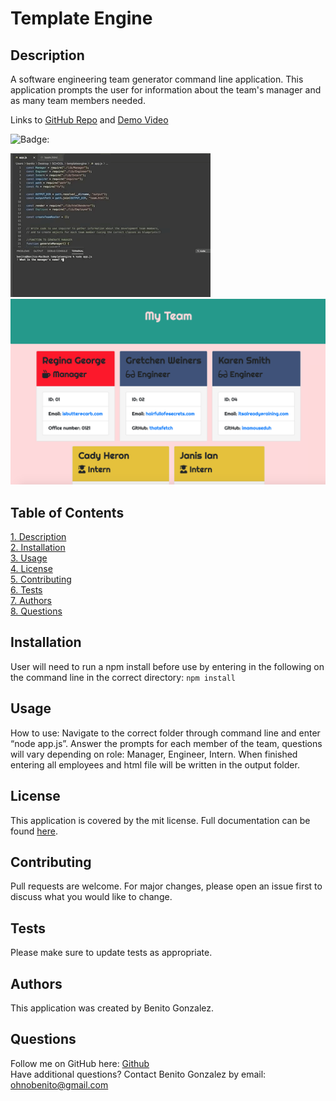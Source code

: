 # **Template Engine**

## Description 
A software engineering team generator command line application. This application prompts the user for information about the team's manager and as many team members needed.

Links to [GitHub Repo](https://www.github.com/ohnobenito/templateengine) and [Demo Video](https://drive.google.com/file/d/12MXqjkiY0KdDm50lGbwBFlp2NsUENRV6/view?usp=sharing)

![Badge:](https://img.shields.io/badge/License-mit-brightgreen)

![Application Demo Gif:](/lib/appdemo.gif)
![Launched Page Example:](/lib/applaunch.png)

## Table of Contents
[1. Description](#Description)<br>
[2. Installation](#Installation)<br>
[3. Usage](#Usage)<br>
[4. License](License)<br>
[5. Contributing](#Contributing)<br>
[6. Tests](#Tests)<br>
[7. Authors](#Authors)<br>
[8. Questions](#Questions)<br>

  
## Installation 
User will need to run a npm install before use by entering in the following on the command line in the correct directory:
`npm install`

## Usage 
How to use: Navigate to the correct folder through command line and enter “node app.js”. Answer the prompts for each member of the team, questions will vary depending on role: Manager, Engineer, Intern. When finished entering all employees and html file will be written in the output folder.

## License
This application is covered by the mit license. Full documentation can be found [here](https://choosealicense.com/licenses/mit).

## Contributing
Pull requests are welcome. For major changes, please open an issue first to discuss what you would like to change.

## Tests
Please make sure to update tests as appropriate.

## Authors
This application was created by Benito Gonzalez.

## Questions
Follow me on GitHub here: [Github](https://www.github.com/Ohnobenito)<br>
Have additional questions? Contact Benito Gonzalez by email: ohnobenito@gmail.com

